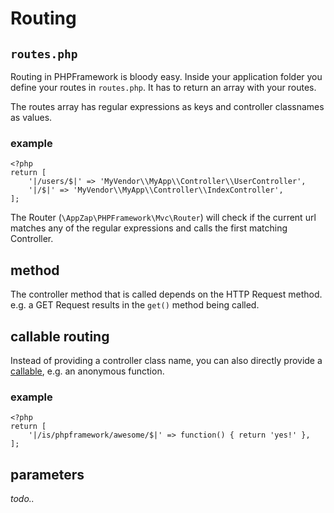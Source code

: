 # Routing

## `routes.php`

Routing in PHPFramework is bloody easy. Inside your application folder you define your routes in `routes.php`. It has to return an array with your routes.

The routes array has regular expressions as keys and controller classnames as values.

### example

    <?php
    return [
    	'|/users/$|' => 'MyVendor\\MyApp\\Controller\\UserController',
    	'|/$|' => 'MyVendor\\MyApp\\Controller\\IndexController',
    ];

The Router (`\AppZap\PHPFramework\Mvc\Router`) will check if the current url matches any of the regular expressions and calls the first matching Controller.

## method

The controller method that is called depends on the HTTP Request method. e.g. a GET Request results in the `get()` method being called.

## callable routing

Instead of providing a controller class name, you can also directly provide a [callable](http://de2.php.net/manual/de/function.is-callable.php), e.g. an anonymous function.

### example


    <?php
    return [
    	'|/is/phpframework/awesome/$|' => function() { return 'yes!' },
    ];

## parameters

*todo..*
